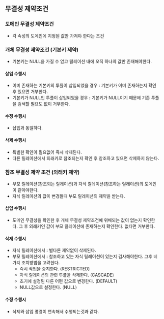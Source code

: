 
## 무결성 제약조건

### 도메인 무결성 제약조건
- 각 속성의 도메인에 지정된 값만 가져야 한다는 조건

### 개체 무결성 제약조건 (기본키 제약)
- 기본키는 NULL을 가질 수 없고 릴레이션 내에 오직 하나의 값만 존재해야한다.

#### 삽입 수행시
- 이미 존재하는 기본키의 투플이 삽입되었을 경우 : 기본키가 이미 존재하는지 확인후 있으면 거부한다.
- 기본키가 NULL인 투플이 삽입되었을 경우 : 기본키가 NULL이기 때문에 기존 투플을 검색할 필요도 없이 거부한다.

#### 수정 수행시
- 삽입과 동일하다.

#### 삭제 수행시
- 특별한 확인이 필요없어 즉시 삭제된다.
- 다른 릴레이션에서 외래키로 참조되는지 확인 후 참조하고 있으면 삭제하지 않는다.


### 참조 무결성 제약 조건 (외래키 제약)
- 부모 릴레이션(참조되는 릴레이션)과 자식 릴레이션(참조하는 릴레이션)의 도메인이 같아야한다.
- 자식 릴레이션의 값이 변경될때 부모 릴레이션의 제약을 받는다.

#### 삽입 수행시
- 도메인 무결성을 확인한 후 개체 무결성 제약조건에 위배되는 값이 없는지 확인한다. 그 후 외래키인 값이 부모 릴레이션에 존재하는지 확인한다. 없다면 거부한다.

#### 삭제 수행시
- 자식 릴레이션에서 : 별다른 제약없이 삭제된다.
- 부모 릴레이션에서 : 참조하고 있는 자식 릴레이션이 있는지 검사해야한다. 그후 네가지 조치방법을 고려한다.
  - 즉시 작업을 중지한다. (RESTRICTED)
  - 자식 릴레이션의 관련 투플을 삭제한다. (CASCADE)
  - 초기에 설정된 다른 어떤 값으로 변경한다. (DEFAULT)
  - NULL값으로 설정한다. (NULL)

#### 수정 수행시
- 삭제와 삽입 명령이 연속해서 수행되는것과 같다.

